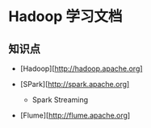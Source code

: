 Hadoop 学习文档
==============

知识点
------

* [Hadoop][http://hadoop.apache.org]

* [SPark][http://spark.apache.org] 

	- Spark Streaming

* [Flume][http://flume.apache.org]
